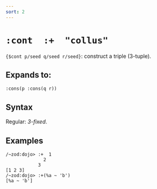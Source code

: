 ```yaml
---
sort: 2
---
```


# `:cont  :+  "collus"`

`{$cont p/seed q/seed r/seed}`: construct a triple (3-tuple).

## Expands to:

```
:cons(p :cons(q r))
```

## Syntax

Regular: *3-fixed*.

## Examples

```
/~zod:dojo> :+  1
              2
            3
[1 2 3]
/~zod:dojo> :+(%a ~ 'b')
[%a ~ 'b']
```
